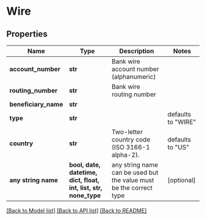 # Wire


## Properties
Name | Type | Description | Notes
------------ | ------------- | ------------- | -------------
**account_number** | **str** | Bank wire account number (alphanumeric) | 
**routing_number** | **str** | Bank wire routing number | 
**beneficiary_name** | **str** |  | 
**type** | **str** |  | defaults to "WIRE"
**country** | **str** | Two-letter country code (ISO 3166-1 alpha-2). | defaults to "US"
**any string name** | **bool, date, datetime, dict, float, int, list, str, none_type** | any string name can be used but the value must be the correct type | [optional]

[[Back to Model list]](../README.md#documentation-for-models) [[Back to API list]](../README.md#documentation-for-api-endpoints) [[Back to README]](../README.md)


